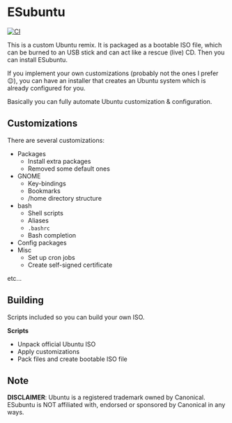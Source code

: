 # ESubuntu

[![CI](https://github.com/es-progress/ESubuntu/actions/workflows/main.yml/badge.svg)](https://github.com/es-progress/ESubuntu/actions/workflows/main.yml)

This is a custom Ubuntu remix. It is packaged as a bootable ISO file,
which can be burned to an USB stick and can act like a rescue (live) CD.
Then you can install ESubuntu.

If you implement your own customizations (probably not the ones I prefer :wink:),
you can have an installer that creates an Ubuntu system which is already configured for you.

Basically you can fully automate Ubuntu customization & configuration.

## Customizations

There are several customizations:

- Packages
    - Install extra packages
    - Removed some default ones
- GNOME
    - Key-bindings
    - Bookmarks
    - /home directory structure
- bash
    - Shell scripts
    - Aliases
    - `.bashrc`
    - Bash completion
- Config packages
- Misc
    - Set up cron jobs
    - Create self-signed certificate

etc...

## Building

Scripts included so you can build your own ISO.

**Scripts**
- Unpack official Ubuntu ISO
- Apply customizations
- Pack files and create bootable ISO file

## Note

**DISCLAIMER**:
Ubuntu is a registered trademark owned by Canonical. ESubuntu is NOT affiliated with, endorsed or sponsored by Canonical in any ways.
